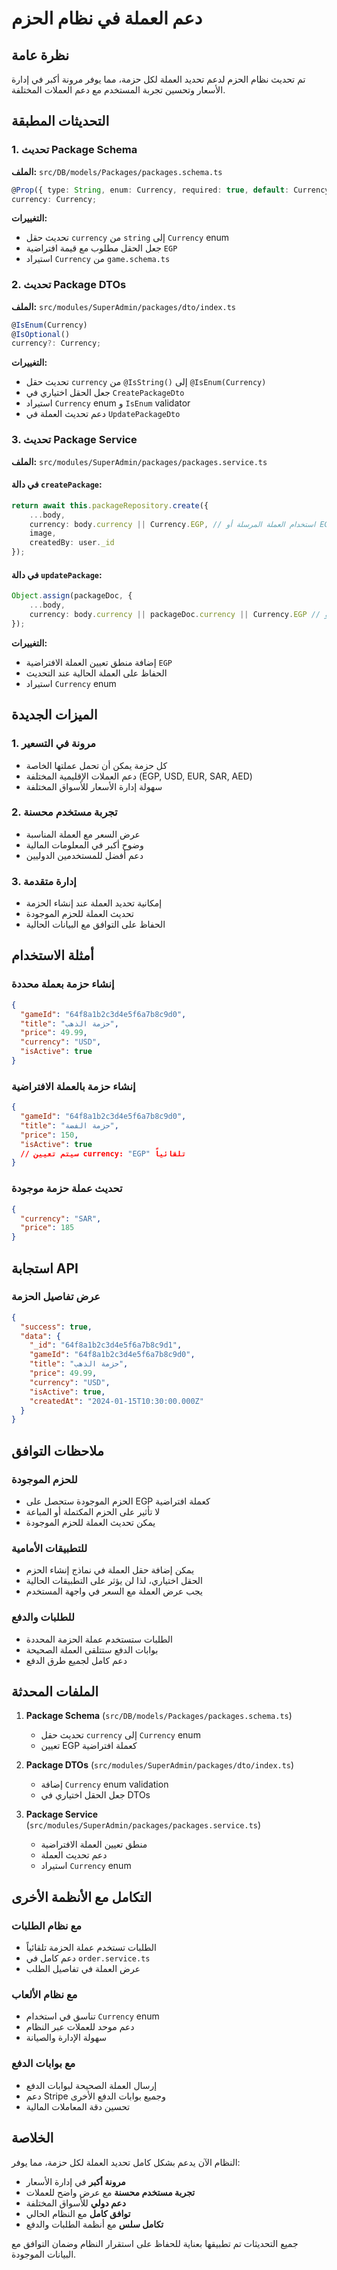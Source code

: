 # دعم العملة في نظام الحزم

## نظرة عامة
تم تحديث نظام الحزم لدعم تحديد العملة لكل حزمة، مما يوفر مرونة أكبر في إدارة الأسعار وتحسين تجربة المستخدم مع دعم العملات المختلفة.

## التحديثات المطبقة

### 1. تحديث Package Schema
**الملف:** `src/DB/models/Packages/packages.schema.ts`

```typescript
@Prop({ type: String, enum: Currency, required: true, default: Currency.EGP })
currency: Currency;
```

**التغييرات:**
- تحديث حقل `currency` من `string` إلى `Currency` enum
- جعل الحقل مطلوب مع قيمة افتراضية `EGP`
- استيراد `Currency` من `game.schema.ts`

### 2. تحديث Package DTOs
**الملف:** `src/modules/SuperAdmin/packages/dto/index.ts`

```typescript
@IsEnum(Currency)
@IsOptional()
currency?: Currency;
```

**التغييرات:**
- تحديث حقل `currency` من `@IsString()` إلى `@IsEnum(Currency)`
- جعل الحقل اختياري في `CreatePackageDto`
- استيراد `Currency` enum و `IsEnum` validator
- دعم تحديث العملة في `UpdatePackageDto`

### 3. تحديث Package Service
**الملف:** `src/modules/SuperAdmin/packages/packages.service.ts`

#### في دالة `createPackage`:
```typescript
return await this.packageRepository.create({ 
    ...body, 
    currency: body.currency || Currency.EGP, // استخدام العملة المرسلة أو EGP كافتراضي
    image,
    createdBy: user._id 
});
```

#### في دالة `updatePackage`:
```typescript
Object.assign(packageDoc, {
    ...body,
    currency: body.currency || packageDoc.currency || Currency.EGP // استخدام العملة المرسلة أو الحالية أو EGP كافتراضي
});
```

**التغييرات:**
- إضافة منطق تعيين العملة الافتراضية `EGP`
- الحفاظ على العملة الحالية عند التحديث
- استيراد `Currency` enum

## الميزات الجديدة

### 1. مرونة في التسعير
- كل حزمة يمكن أن تحمل عملتها الخاصة
- دعم العملات الإقليمية المختلفة (EGP, USD, EUR, SAR, AED)
- سهولة إدارة الأسعار للأسواق المختلفة

### 2. تجربة مستخدم محسنة
- عرض السعر مع العملة المناسبة
- وضوح أكبر في المعلومات المالية
- دعم أفضل للمستخدمين الدوليين

### 3. إدارة متقدمة
- إمكانية تحديد العملة عند إنشاء الحزمة
- تحديث العملة للحزم الموجودة
- الحفاظ على التوافق مع البيانات الحالية

## أمثلة الاستخدام

### إنشاء حزمة بعملة محددة
```json
{
  "gameId": "64f8a1b2c3d4e5f6a7b8c9d0",
  "title": "حزمة الذهب",
  "price": 49.99,
  "currency": "USD",
  "isActive": true
}
```

### إنشاء حزمة بالعملة الافتراضية
```json
{
  "gameId": "64f8a1b2c3d4e5f6a7b8c9d0",
  "title": "حزمة الفضة",
  "price": 150,
  "isActive": true
  // سيتم تعيين currency: "EGP" تلقائياً
}
```

### تحديث عملة حزمة موجودة
```json
{
  "currency": "SAR",
  "price": 185
}
```

## استجابة API

### عرض تفاصيل الحزمة
```json
{
  "success": true,
  "data": {
    "_id": "64f8a1b2c3d4e5f6a7b8c9d1",
    "gameId": "64f8a1b2c3d4e5f6a7b8c9d0",
    "title": "حزمة الذهب",
    "price": 49.99,
    "currency": "USD",
    "isActive": true,
    "createdAt": "2024-01-15T10:30:00.000Z"
  }
}
```

## ملاحظات التوافق

### للحزم الموجودة
- الحزم الموجودة ستحصل على EGP كعملة افتراضية
- لا تأثير على الحزم المكتملة أو المباعة
- يمكن تحديث العملة للحزم الموجودة

### للتطبيقات الأمامية
- يمكن إضافة حقل العملة في نماذج إنشاء الحزم
- الحقل اختياري، لذا لن يؤثر على التطبيقات الحالية
- يجب عرض العملة مع السعر في واجهة المستخدم

### للطلبات والدفع
- الطلبات ستستخدم عملة الحزمة المحددة
- بوابات الدفع ستتلقى العملة الصحيحة
- دعم كامل لجميع طرق الدفع

## الملفات المحدثة

1. **Package Schema** (`src/DB/models/Packages/packages.schema.ts`)
   - تحديث حقل `currency` إلى `Currency` enum
   - تعيين EGP كعملة افتراضية

2. **Package DTOs** (`src/modules/SuperAdmin/packages/dto/index.ts`)
   - إضافة `Currency` enum validation
   - جعل الحقل اختياري في DTOs

3. **Package Service** (`src/modules/SuperAdmin/packages/packages.service.ts`)
   - منطق تعيين العملة الافتراضية
   - دعم تحديث العملة
   - استيراد `Currency` enum

## التكامل مع الأنظمة الأخرى

### مع نظام الطلبات
- الطلبات تستخدم عملة الحزمة تلقائياً
- دعم كامل في `order.service.ts`
- عرض العملة في تفاصيل الطلب

### مع نظام الألعاب
- تناسق في استخدام `Currency` enum
- دعم موحد للعملات عبر النظام
- سهولة الإدارة والصيانة

### مع بوابات الدفع
- إرسال العملة الصحيحة لبوابات الدفع
- دعم Stripe وجميع بوابات الدفع الأخرى
- تحسين دقة المعاملات المالية

## الخلاصة

النظام الآن يدعم بشكل كامل تحديد العملة لكل حزمة، مما يوفر:
- **مرونة أكبر** في إدارة الأسعار
- **تجربة مستخدم محسنة** مع عرض واضح للعملات
- **دعم دولي** للأسواق المختلفة
- **توافق كامل** مع النظام الحالي
- **تكامل سلس** مع أنظمة الطلبات والدفع

جميع التحديثات تم تطبيقها بعناية للحفاظ على استقرار النظام وضمان التوافق مع البيانات الموجودة.